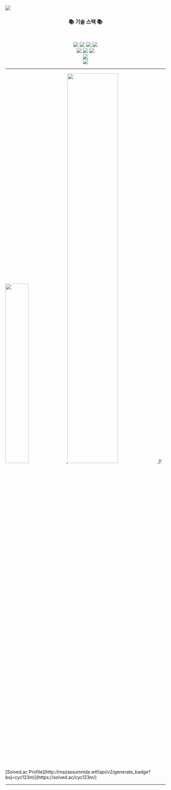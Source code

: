 <img src="https://capsule-render.vercel.app/api?type=wave&color=auto&height=300&section=header&text=Hello%20World!&fontSize=90" />

<h3 align="center"><b>📚 기술 스택 📚</b></h3>
</br>
<p align="center">
<img src="https://img.shields.io/badge/springboot-6DB33F?style=for-the-badge&logo=springboot&logoColor=white"/>
<img src="https://img.shields.io/badge/hibernate-59666C?style=for-the-badge&logo=hibernate&logoColor=white"/>
<img src="https://img.shields.io/badge/javascript-F7DF1E?style=for-the-badge&logo=javascript&logoColor=white"/>
<img src="https://img.shields.io/badge/node.js-339933?style=for-the-badge&logo=node.js&logoColor=white"/>
<br>
<img src="https://img.shields.io/badge/amazonec2-232F3E?style=for-the-badge&logo=amazonec2&logoColor=white"/>
<img src="https://img.shields.io/badge/amazons3-569A31?style=for-the-badge&logo=amazons3&logoColor=white"/>
<img src="https://img.shields.io/badge/amazonrds-527FFF?style=for-the-badge&logo=amazonrds&logoColor=white"/>
<br>
<img src="https://img.shields.io/badge/mysql-4479A1?style=for-the-badge&logo=mysql&logoColor=white"/>
<br>
<img src="https://img.shields.io/badge/git-F05032?style=for-the-badge&logo=git&logoColor=white"/>
</p>

<hr>
<a href="https://github.com/anuraghazra/github-readme-stats">
    <img src="https://github-readme-stats.vercel.app/api/top-langs/?username=raddadda&layout=donut&show_icons=true&theme=material-palenight&hide_border=true&bg_color=20232a&icon_color=58A6FF&text_color=fff&title_color=58A6FF&count_private=true&exclude_repo=Face-Transfer-Application" width=38% />
</a> 
<a href="https://github.com/anuraghazra/github-readme-stats">
  <img src="https://github-readme-stats.vercel.app/api?username=raddadda&show_icons=true&theme=material-palenight&hide_border=true&bg_color=20232a&icon_color=58A6FF&text_color=fff&title_color=58A6FF&count_private=true" width=56% />
</a>
[![Solved.ac Profile](http://mazassumnida.wtf/api/v2/generate_badge?boj=cyc123m)](https://solved.ac/cyc123m/)
<hr>

